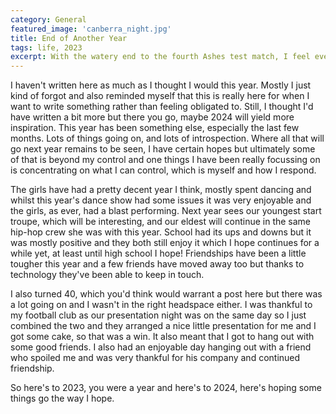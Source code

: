 ```yaml
---
category: General
featured_image: 'canberra_night.jpg'
title: End of Another Year
tags: life, 2023
excerpt: With the watery end to the fourth Ashes test match, I feel ever so slightly sad that its outcome makes the fifth test slightly less compelling. Sure, with a win (or draw), Australia can secure an outright Ashes series win in England for the first time since 2001. With this hanging over the match, England still need to win to avoid a series defeat, something I'm sure they'll be keen to avoid. However, had we seen a result in Manchester, the fifth test at the Oval could have been for all the marbles.
---
```

I haven't written here as much as I thought I would this year. Mostly I just kind of forgot and also reminded myself that this is really here for when I want to write something rather than feeling obligated to. Still, I thought I'd have written a bit more but there you go, maybe 2024 will yield more inspiration. This year has been something else, especially the last few months. Lots of things going on, and lots of introspection. Where all that will go next year remains to be seen, I have certain hopes but ultimately some of that is beyond my control and one things I have been really focussing on is concentrating on what I can control, which is myself and how I respond.

The girls have had a pretty decent year I think, mostly spent dancing and whilst this year's dance show had some issues it was very enjoyable and the girls, as ever, had a blast performing. Next year sees our youngest start troupe, which will be interesting, and our eldest will continue in the same hip-hop crew she was with this year. School had its ups and downs but it was mostly positive and they both still enjoy it which I hope continues for a while yet, at least until high school I hope! Friendships have been a little tougher this year and a few friends have moved away too but thanks to technology they've been able to keep in touch.

I also turned 40, which you'd think would warrant a post here but there was a lot going on and I wasn't in the right headspace either. I was thankful to my football club as our presentation night was on the same day so I just combined the two and they arranged a nice little presentation for me and I got some cake, so that was a win. It also meant that I got to hang out with some good friends. I also had an enjoyable day hanging out with a friend who spoiled me and was very thankful for his company and continued friendship.

So here's to 2023, you were a year and here's to 2024, here's hoping some things go the way I hope.
